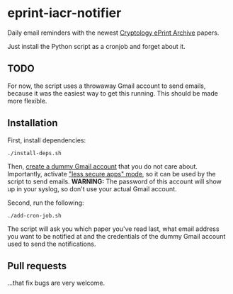 eprint-iacr-notifier
====================

Daily email reminders with the newest [Cryptology ePrint Archive](https://eprint.iacr.org/eprint-bin/search.pl?last=365&title=1) papers.

Just install the Python script as a cronjob and forget about it.

## TODO

For now, the script uses a throwaway Gmail account to send emails, because it was the easiest way to get this running. This should be made more flexible.

## Installation

First, install dependencies:

    ./install-deps.sh

Then, [create a dummy Gmail account](https://gmail.com) that you do not care about.
Importantly, activate ["less secure apps" mode](https://myaccount.google.com/lesssecureapps), so it can be used by the script to send emails.
**WARNING:** The password of this account will show up in your syslog, so don't use your actual Gmail account.

Second, run the following:

    ./add-cron-job.sh

The script will ask you which paper you've read last, what email address you want to be notified at and the credentials of the dummy Gmail account used to send the notifications.

## Pull requests

...that fix bugs are very welcome.
